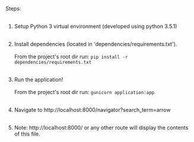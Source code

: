 Steps: <br><br>

1)  Setup Python 3 virtual environment (developed using python 3.5.1) <br><br>

2)  Install dependencies (located in 'dependencies/requirements.txt'). <br><br>
    From the project's root dir run: `pip install -r dependencies/requirements.txt` <br><br>

3)  Run the application! <br><br>
    From the project's root dir run: `gunicorn application:app` <br><br>

4)  Navigate to http://localhost:8000/navigator?search_term=arrow <br><br>

5)  Note: http://localhost:8000/ or any other route will display the contents of this file.
